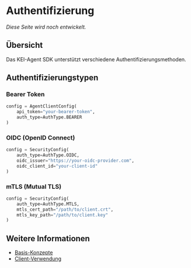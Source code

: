 # Authentifizierung

*Diese Seite wird noch entwickelt.*

## Übersicht

Das KEI-Agent SDK unterstützt verschiedene Authentifizierungsmethoden.

## Authentifizierungstypen

### Bearer Token
```python
config = AgentClientConfig(
    api_token="your-bearer-token",
    auth_type=AuthType.BEARER
)
```

### OIDC (OpenID Connect)
```python
config = SecurityConfig(
    auth_type=AuthType.OIDC,
    oidc_issuer="https://your-oidc-provider.com",
    oidc_client_id="your-client-id"
)
```

### mTLS (Mutual TLS)
```python
config = SecurityConfig(
    auth_type=AuthType.MTLS,
    mtls_cert_path="/path/to/client.crt",
    mtls_key_path="/path/to/client.key"
)
```

## Weitere Informationen

- [Basis-Konzepte](concepts.md)
- [Client-Verwendung](client-usage.md)
